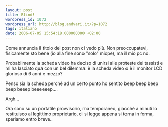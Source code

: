 ```yaml
---
layout: post
title: Blind!
wordpress_id: 1072
wordpress_url: http://blog.andvari.it/?p=1072
tags: italiano
date: 2006-07-05 15:54:18.000000000 +02:00
---
```

Come annuncia il titolo del post non ci vedo più. Non preoccupatevi, fisicamente sto bene (io alla fine sono "solo" miope), ma il mio pc no.

Probabilmente la scheda video ha deciso di unirsi alle proteste dei tassisti e mi ha lasciato qua con un bel dilemma: è la scheda video o è il monitor LCD glorioso di 6 anni e mezzo?

Penso sia la scheda perché ad un certo punto ho sentito beep beep beep beep beeep beeeeeep....

Argh...

Ora sono su un portatile provvisorio, ma temporaneo, giacché a minuti lo restituisco al legittimo proprietario, ci si legge appena si torna in forma, speriamo entro breve..
